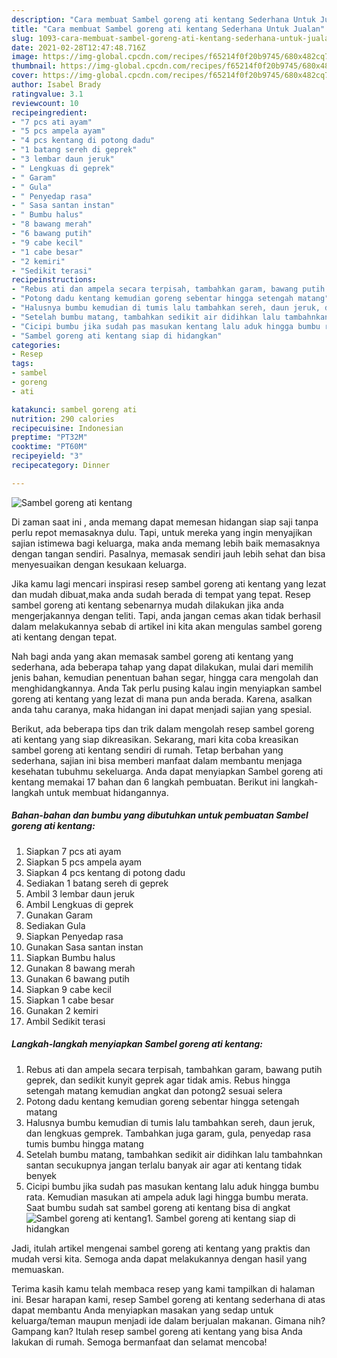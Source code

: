 ```yaml
---
description: "Cara membuat Sambel goreng ati kentang Sederhana Untuk Jualan"
title: "Cara membuat Sambel goreng ati kentang Sederhana Untuk Jualan"
slug: 1093-cara-membuat-sambel-goreng-ati-kentang-sederhana-untuk-jualan
date: 2021-02-28T12:47:48.716Z
image: https://img-global.cpcdn.com/recipes/f65214f0f20b9745/680x482cq70/sambel-goreng-ati-kentang-foto-resep-utama.jpg
thumbnail: https://img-global.cpcdn.com/recipes/f65214f0f20b9745/680x482cq70/sambel-goreng-ati-kentang-foto-resep-utama.jpg
cover: https://img-global.cpcdn.com/recipes/f65214f0f20b9745/680x482cq70/sambel-goreng-ati-kentang-foto-resep-utama.jpg
author: Isabel Brady
ratingvalue: 3.1
reviewcount: 10
recipeingredient:
- "7 pcs ati ayam"
- "5 pcs ampela ayam"
- "4 pcs kentang di potong dadu"
- "1 batang sereh di geprek"
- "3 lembar daun jeruk"
- " Lengkuas di geprek"
- " Garam"
- " Gula"
- " Penyedap rasa"
- " Sasa santan instan"
- " Bumbu halus"
- "8 bawang merah"
- "6 bawang putih"
- "9 cabe kecil"
- "1 cabe besar"
- "2 kemiri"
- "Sedikit terasi"
recipeinstructions:
- "Rebus ati dan ampela secara terpisah, tambahkan garam, bawang putih geprek, dan sedikit kunyit geprek agar tidak amis. Rebus hingga setengah matang kemudian angkat dan potong2 sesuai selera"
- "Potong dadu kentang kemudian goreng sebentar hingga setengah matang"
- "Halusnya bumbu kemudian di tumis lalu tambahkan sereh, daun jeruk, dan lengkuas gemprek. Tambahkan juga garam, gula, penyedap rasa tumis bumbu hingga matang"
- "Setelah bumbu matang, tambahkan sedikit air didihkan lalu tambahnkan santan secukupnya jangan terlalu banyak air agar ati kentang tidak benyek"
- "Cicipi bumbu jika sudah pas masukan kentang lalu aduk hingga bumbu rata. Kemudian masukan ati ampela aduk lagi hingga bumbu merata. Saat bumbu sudah sat sambel goreng ati kentang bisa di angkat"
- "Sambel goreng ati kentang siap di hidangkan"
categories:
- Resep
tags:
- sambel
- goreng
- ati

katakunci: sambel goreng ati 
nutrition: 290 calories
recipecuisine: Indonesian
preptime: "PT32M"
cooktime: "PT60M"
recipeyield: "3"
recipecategory: Dinner

---
```



![Sambel goreng ati kentang](https://img-global.cpcdn.com/recipes/f65214f0f20b9745/680x482cq70/sambel-goreng-ati-kentang-foto-resep-utama.jpg)

Di zaman  saat ini , anda memang dapat memesan hidangan siap saji tanpa perlu repot memasaknya dulu. Tapi, untuk mereka yang ingin menyajikan sajian istimewa bagi keluarga, maka anda memang lebih baik memasaknya dengan tangan sendiri. Pasalnya, memasak sendiri jauh lebih sehat dan bisa menyesuaikan dengan kesukaan keluarga.

Jika kamu lagi mencari inspirasi resep sambel goreng ati kentang yang lezat dan mudah dibuat,maka anda sudah berada di tempat yang tepat. Resep sambel goreng ati kentang  sebenarnya mudah dilakukan jika anda mengerjakannya dengan teliti. Tapi, anda jangan cemas akan tidak berhasil dalam melakukannya 
sebab di artikel ini kita akan mengulas sambel goreng ati kentang dengan tepat.  



Nah bagi anda yang akan memasak sambel goreng ati kentang yang sederhana, ada beberapa tahap yang dapat dilakukan, mulai dari memilih jenis bahan, kemudian penentuan bahan segar, hingga cara mengolah dan menghidangkannya. Anda Tak perlu pusing kalau ingin menyiapkan sambel goreng ati kentang yang lezat di mana pun anda berada. Karena, asalkan anda  tahu caranya, maka hidangan ini dapat menjadi sajian yang spesial.

Berikut, ada beberapa tips dan trik dalam mengolah resep sambel goreng ati kentang yang siap dikreasikan. Sekarang, mari kita coba kreasikan sambel goreng ati kentang sendiri di rumah. Tetap berbahan yang sederhana, sajian ini bisa memberi manfaat dalam membantu menjaga kesehatan tubuhmu sekeluarga. Anda dapat menyiapkan Sambel goreng ati kentang memakai 17 bahan dan 6 langkah pembuatan. Berikut ini langkah-langkah untuk membuat hidangannya.

<!--inarticleads1-->

##### Bahan-bahan dan bumbu yang dibutuhkan untuk pembuatan Sambel goreng ati kentang:

1. Siapkan 7 pcs ati ayam
1. Siapkan 5 pcs ampela ayam
1. Siapkan 4 pcs kentang di potong dadu
1. Sediakan 1 batang sereh di geprek
1. Ambil 3 lembar daun jeruk
1. Ambil  Lengkuas di geprek
1. Gunakan  Garam
1. Sediakan  Gula
1. Siapkan  Penyedap rasa
1. Gunakan  Sasa santan instan
1. Siapkan  Bumbu halus
1. Gunakan 8 bawang merah
1. Gunakan 6 bawang putih
1. Siapkan 9 cabe kecil
1. Siapkan 1 cabe besar
1. Gunakan 2 kemiri
1. Ambil Sedikit terasi




<!--inarticleads2-->

##### Langkah-langkah menyiapkan Sambel goreng ati kentang:

1. Rebus ati dan ampela secara terpisah, tambahkan garam, bawang putih geprek, dan sedikit kunyit geprek agar tidak amis. Rebus hingga setengah matang kemudian angkat dan potong2 sesuai selera
1. Potong dadu kentang kemudian goreng sebentar hingga setengah matang
1. Halusnya bumbu kemudian di tumis lalu tambahkan sereh, daun jeruk, dan lengkuas gemprek. Tambahkan juga garam, gula, penyedap rasa tumis bumbu hingga matang
1. Setelah bumbu matang, tambahkan sedikit air didihkan lalu tambahnkan santan secukupnya jangan terlalu banyak air agar ati kentang tidak benyek
1. Cicipi bumbu jika sudah pas masukan kentang lalu aduk hingga bumbu rata. Kemudian masukan ati ampela aduk lagi hingga bumbu merata. Saat bumbu sudah sat sambel goreng ati kentang bisa di angkat
<img src="//assets-global.cpcdn.com/assets/icons/button_play-2c75c40dde080a61004c1f40b05d8f140eaff45d7e9e6481dc71c63d2e7c4909.png" alt="Sambel goreng ati kentang">1. Sambel goreng ati kentang siap di hidangkan




Jadi, itulah artikel mengenai  sambel goreng ati kentang  yang praktis dan mudah versi kita. Semoga anda dapat melakukannya dengan hasil yang memuaskan. 

Terima kasih kamu telah membaca resep yang kami tampilkan di halaman ini. Besar harapan kami, resep  Sambel goreng ati kentang sederhana di atas dapat membantu Anda menyiapkan masakan yang sedap untuk keluarga/teman maupun menjadi ide dalam berjualan makanan. Gimana nih? Gampang kan? Itulah resep sambel goreng ati kentang yang bisa Anda lakukan di rumah. Semoga bermanfaat dan selamat mencoba!

